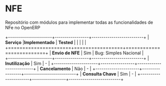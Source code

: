 NFE
===

Repositório com módulos para implementar todas as funcionalidades de NFe no OpenERP

 +----------------------+-----------------+--------------------------+
 | **Serviço**          |**Implementado** |  **Tested**              |
 |                      |                 |                          |  
 +======================+=================+==========================+
 | **Envio de NFE**     | Sim             | Bug: Simples Nacional    |  
 +----------------------+-----------------+--------------------------+
 | **Inutilização**     | Sim             | -                        |
 +----------------------+-----------------+--------------------------+
 | **Cancelamento**     | Não             | -                        |
 +----------------------+-----------------+--------------------------+
 | **Consulta Chave**   | Sim             | -                        |
 +----------------------+-----------------+--------------------------+
